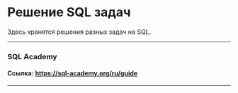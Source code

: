 # Решение SQL задач
Здесь хранятся решения разных задач на SQL.
___
### SQL Academy
#### Ссылка: https://sql-academy.org/ru/guide
___
